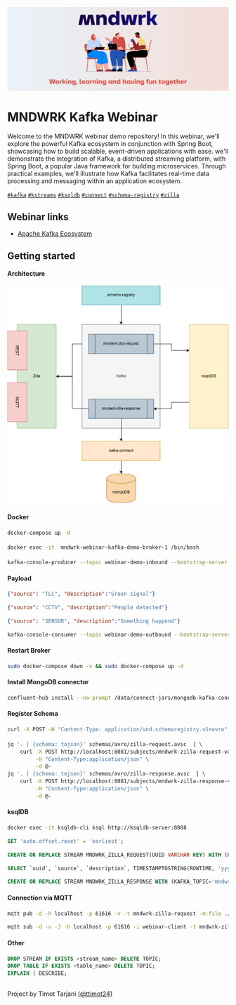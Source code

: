 ![cover](./src/main/resources/img/cover.jpg)
# MNDWRK Kafka Webinar



Welcome to the MNDWRK webinar demo repository! In this webinar, we'll explore the powerful Kafka ecosystem in conjunction with Spring Boot, showcasing how to build scalable, event-driven applications with ease.
we'll demonstrate the integration of Kafka, a distributed streaming platform, with Spring Boot, a popular Java framework for building microservices. Through practical examples, we'll illustrate how Kafka facilitates real-time data processing and messaging within an application ecosystem.

[`#kafka`](#) [`#kstreams`](#) [`#ksqldb`](#) [`#connect`](#) [`#schema-registry`](#) [`#zilla`](#)

## Webinar links

 - [Apache Kafka Ecosystem](https://www.mndwrk.com/events/digitalk-webinar-apache-kafka-ecosystem)

## Getting started

#### Architecture

![architecture](./architecture/mndwrk-demo.drawio.png)

#### Docker

```sh
docker-compose up -d

docker exec -it  mndwrk-webinar-kafka-demo-broker-1 /bin/bash

kafka-console-producer --topic webinar-demo-inbound --bootstrap-server localhost:9092
```

#### Payload

```json
{"source": "TLC", "description":"Green signal"}
```

```json
{"source": "CCTV", "description":"People detected"}
```

```json
{"source": "SENSOR", "description":"Something happend"}
```

```sh
kafka-console-consumer --topic webinar-demo-outbound --bootstrap-server localhost:9092
```

#### Restart Broker

```sh
sudo docker-compose down -v && sudo docker-compose up -d
```

#### Install MongoDB connector
```sh
confluent-hub install --no-prompt /data/connect-jars/mongodb-kafka-connect-mongodb-1.12.0.zip
```

#### Register Schema
```sh
curl -X POST -H "Content-Type: application/vnd.schemaregistry.v1+avro" -d@schemas/avro/zilla-request.avsc http://localhost:8081/subjects/mndwrk-zilla-request-value/versions | jq

jq '. | {schema: tojson}' schemas/avro/zilla-request.avsc  | \
    curl -X POST http://localhost:8081/subjects/mndwrk-zilla-request-value/versions \
         -H "Content-Type:application/json" \
         -d @-
jq '. | {schema: tojson}' schemas/avro/zilla-response.avsc  | \
    curl -X POST http://localhost:8081/subjects/mndwrk-zilla-response-value/versions \
         -H "Content-Type:application/json" \
         -d @-
```

#### ksqlDB
```sh
docker exec -it ksqldb-cli ksql http://ksqldb-server:8088
```

```sql
SET 'auto.offset.reset' = 'earliest';
```

```sql
CREATE OR REPLACE STREAM MNDWRK_ZILLA_REQUEST(UUID VARCHAR KEY) WITH (KAFKA_TOPIC='mndwrk-zilla-request', KEY_FORMAT='KAFKA', PARTITIONS=1, VALUE_FORMAT='AVRO');
```

```sql
SELECT `uuid`, `source`, `description`, TIMESTAMPTOSTRING(ROWTIME, 'yyyy-MM-dd HH:mm:ss.SSS') as `detectedAt` FROM MNDWRK_ZILLA_REQUEST EMIT CHANGES;
```

```sql
CREATE OR REPLACE STREAM MNDWRK_ZILLA_RESPONSE WITH (KAFKA_TOPIC='mndwrk-zilla-response', KEY_FORMAT='KAFKA', PARTITIONS=1, VALUE_FORMAT='AVRO') AS SELECT UUID as `uuid`, SOURCE as `source`, DESCRIPTION as `description`, TIMESTAMPTOSTRING(ROWTIME, 'yyyy-MM-dd HH:mm:ss.SSS') as `detectedAt` FROM MNDWRK_ZILLA_REQUEST EMIT CHANGES;
```

#### Connection via MQTT
```sh
mqtt pub -d -h localhost -p 61616 -v -t mndwrk-zilla-request -m:file ./payload.mqtt
```
```sh
mqtt sub -d -v -J -h localhost -p 61616 -i webinar-client -t mndwrk-zilla-response
```

#### Other

```sql
DROP STREAM IF EXISTS <stream_name> DELETE TOPIC;
DROP TABLE IF EXISTS <table_name> DELETE TOPIC;
EXPLAIN | DESCRIBE;
```

##

Project by Timot Tarjani [(@ttimot24)](https://github.com/ttimot24)